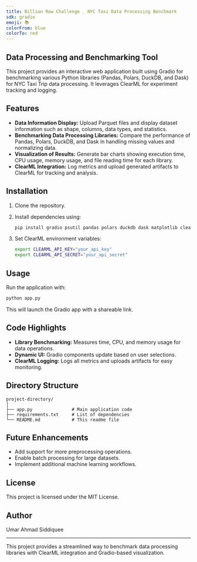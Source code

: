 ```yaml
---
title: Billion Row Challenge _ NYC Taxi Data Processing Benchmark
sdk: gradio
emoji: 📚
colorFrom: blue
colorTo: red
---
```



## Data Processing and Benchmarking Tool

This project provides an interactive web application built using Gradio for benchmarking various Python libraries (Pandas, Polars, DuckDB, and Dask) for NYC Taxi Trip data processing. It leverages ClearML for experiment tracking and logging.

## Features
- **Data Information Display:** Upload Parquet files and display dataset information such as shape, columns, data types, and statistics.
- **Benchmarking Data Processing Libraries:** Compare the performance of Pandas, Polars, DuckDB, and Dask in handling missing values and normalizing data.
- **Visualization of Results:** Generate bar charts showing execution time, CPU usage, memory usage, and file reading time for each library.
- **ClearML Integration:** Log metrics and upload generated artifacts to ClearML for tracking and analysis.

## Installation
1. Clone the repository.
2. Install dependencies using:
   ```sh
   pip install gradio psutil pandas polars duckdb dask matplotlib clearml numpy
   ```

3. Set ClearML environment variables:
   ```sh
   export CLEARML_API_KEY="your_api_key"
   export CLEARML_API_SECRET="your_api_secret"
   ```

## Usage
Run the application with:
```sh
python app.py
```
This will launch the Gradio app with a shareable link.

## Code Highlights
- **Library Benchmarking:** Measures time, CPU, and memory usage for data operations.
- **Dynamic UI:** Gradio components update based on user selections.
- **ClearML Logging:** Logs all metrics and uploads artifacts for easy monitoring.

## Directory Structure
```
project-directory/
│
├── app.py               # Main application code
├── requirements.txt     # List of dependencies
└── README.md            # This readme file
```

## Future Enhancements
- Add support for more preprocessing operations.
- Enable batch processing for large datasets.
- Implement additional machine learning workflows.

## License
This project is licensed under the MIT License.



## Author
Umar Ahmad Siddiquee

---

This project provides a streamlined way to benchmark data processing libraries with ClearML integration and Gradio-based visualization.

